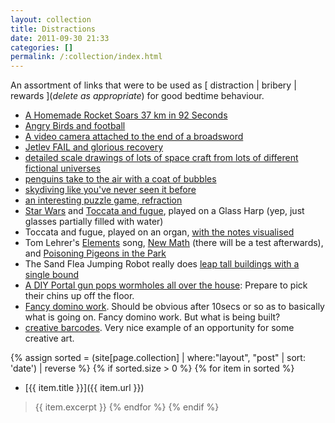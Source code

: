 ```yaml
---
layout: collection
title: Distractions
date: 2011-09-30 21:33
categories: []
permalink: /:collection/index.html
---
```

An assortment of links that were to be used as [ distraction \| bribery \| rewards ]\(_delete as appropriate_) for good bedtime behaviour.

* [A Homemade Rocket Soars 37 km in 92 Seconds](http://www.popsci.com.au/technology/space/video-a-homemade-rocket-soars-37-km-in-92-seconds)
* [Angry Birds and football](http://www.youtube.com/watch?noredirect=1&amp;hl=en&amp;v=cVzW3OGq7kM&amp;gl=US)
* [A video camera attached to the end of a broadsword](http://www.youtube.com/watch?v=FaEZZ43WrTQ)
* [Jetlev FAIL and glorious recovery](http://www.youtube.com/watch?v=qRVspuAJyAY)
* [detailed scale drawings of lots of space craft from lots of different fictional universes](http://www.merzo.net/10mpp.htm)
* [penguins take to the air with a coat of bubbles](http://www.bbc.co.uk/blogs/wondermonkey/2011/07/penguins-take-to-the-air.shtml)
* [skydiving like you've never seen it before](http://www.youtube.com/watch?v=iVvRWVoHDb8)
* [an interesting puzzle game, refraction](http://games.cs.washington.edu/refraction/)
* [Star Wars](http://www.youtube.com/watch?v=IwgCu5CI0Ss) and [Toccata and fugue](http://www.youtube.com/watch?v=XKRj-T4l-e8), played on a Glass Harp (yep, just glasses partially filled with water)
* Toccata and fugue, played on an organ, [with the notes visualised](http://www.youtube.com/watch?v=ATbMw6X3T40)
* Tom Lehrer's [Elements](http://www.youtube.com/watch?v=SmwlzwGMMwc) song, [New Math](http://www.youtube.com/watch?v=Vetg7vWitTU) (there will be a test afterwards), and [Poisoning Pigeons in the Park](http://www.youtube.com/watch?v=yhuMLpdnOjY)
* The Sand Flea Jumping Robot really does [leap tall buildings with a single bound](http://www.youtube.com/watch?&amp;v=6b4ZZQkcNEo)
* [A DIY Portal gun pops wormholes all over the house](http://vimeo.com/43800150): Prepare to pick their chins up off the floor.
* [Fancy domino work](http://www.youtube.com/watch?v=8GWI0A9o_5E). Should be obvious after 10secs or so as to basically what is going on. Fancy domino work. But what is being built?
* [creative barcodes](http://www.darkroastedblend.com/2008/04/japanese-creative-barcodes.html). Very nice example of an opportunity for some creative art.

{% assign sorted = (site[page.collection] | where:"layout", "post" | sort: 'date') | reverse %}
{% if sorted.size > 0 %}
  {% for item in sorted %}
* [{{ item.title }}]({{ item.url }})
> {{ item.excerpt }}
  {% endfor %}
{% endif %}
